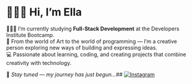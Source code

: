 # 🙋🏻‍♀️ Hi, I’m Ella  

👩🏻‍🎓 I’m currently studying **Full-Stack Development** at the Developers Institute Bootcamp.  
🫟 From the world of Art to the world of programming — I’m a creative person exploring new ways of building and expressing ideas.  
💻 Passionate about learning, coding, and creating projects that combine creativity with technology.  

🦄 *Stay tuned — my journey has just begun...*##
[![Instagram](https://img.shields.io/badge/-000000?style=for-the-badge&logo=instagram&logoColor=white&labelColor=8A2BE2)]([https://www.instagram.com/your_username](https://www.instagram.com/ella_tal_art?igsh=MWt1M3g0M2NrY3JuMg%3D%3D&utm_source=qr))
<!--
**ellatal-art/ellatal-art** is a ✨ _special_ ✨ repository because its `README.md` (this file) appears on your GitHub profile.

Here are some ideas to get you started:

- 🔭 I’m currently working on ...
- 🌱 I’m currently learning ...
- 👯 I’m looking to collaborate on ...
- 🤔 I’m looking for help with ...
- 💬 Ask me about ...
- 📫 How to reach me: ...
- 😄 Pronouns: ...
- ⚡ Fun fact: ...
-->
